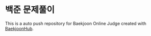 # 백준 문제풀이
This is a auto push repository for Baekjoon Online Judge created with [BaekjoonHub](https://github.com/BaekjoonHub/BaekjoonHub).
